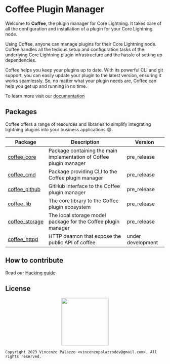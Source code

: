 # Coffee Plugin Manager

Welcome to **Coffee**, the plugin manager for Core Lightning. 
It takes care of all the configuration and installation of a plugin for your Core Lightning node. 

Using Coffee, anyone can manage plugins for their Core Lightning node. 
Coffee handles all the tedious setup and configuration tasks of the underlying 
Core Lightning plugin infrastructure and the hassle of setting up dependencies.

Coffee helps you keep your plugins up to date. With its powerful CLI and git support, 
you can easily update your plugin to the latest version, ensuring it works seamlessly. 
So, no matter what your plugin needs are, Coffee can help you get up and running in no time.

To learn more visit our [documentation](https://coffee-docs.netlify.app)

## Packages

Coffee offers a range of resources and libraries to simplify integrating lightning plugins into 
your business applications :smile:.


| Package        | Description                                                     | Version    |
|----------------|-----------------------------------------------------------------|------------|
| [coffee_core](../coffee_core/)     | Package containing the main implementation of Coffee plugin manager      | pre_release |
| [coffee_cmd](../coffee_cmd/)     | Package providing CLI to the Coffee plugin manager      | pre_release |
| [coffee_github](../coffee_github/)     | GitHub interface to the Coffee plugin manager      | pre_release |
| [coffee_lib](../coffee_lib/)     | The core library to the Coffee plugin ecosystem      | pre_release |
| [coffee_storage](../coffee_storage/)     | The local storage model package for the Coffee plugin manager     | pre_release |
| [coffee_httpd](../coffee_httpd/)     | HTTP deamon that expose the public API of coffee     | under development |

## How to contribute

Read our [Hacking guide](docs-book/src/contributing-to-coffee.md)

## License

<div align="center">
  <img src="https://opensource.org/files/osi_keyhole_300X300_90ppi_0.png" width="150" height="150"/>
</div>

```
Copyright 2023 Vincenzo Palazzo <vincenzopalazzodev@gmail.com>. All rights reserved.
```
